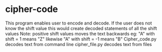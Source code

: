 # cipher-code
This program enables user to encode and decode. 
If the user does not know the shift value this would create decoded statements of all the shift values
Note: positive shift values moves the text backwards
        eg: "A" with shift = 1 means "Z"
        likewise "A" with shift = -1 means "B"
Cipher_code.py decodes text from command line 
cipher_file.py decodes text from files
